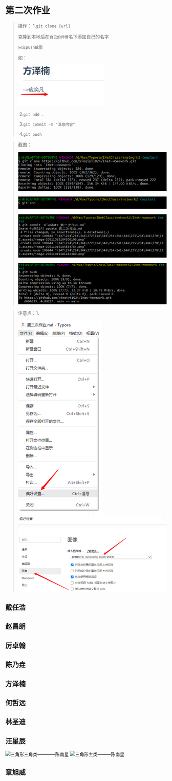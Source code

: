 # 第二次作业

> 操作： 1.`git clone [url]`
>
> 克隆到本地后在`自己的师傅`名下添加自己的名字
> 
>`只交push截图`
>
> 如：
> 
> ![image-20211019184834784](第二次作业.assets/image-20211019184834784.png)
>
> ​				2.`git add .`
>
> ​				3.`git commit -m "消息内容" `
>
> ​				4.`git push`

> 截图：
> 
> ![image-20211019184306109](第二次作业.assets/image-20211019184306109.png)
>
> ![image-20211019185241389](第二次作业.assets/image-20211019185241389.png)
>
> ![image-20211019185640872](第二次作业.assets/image-20211019185640872.png)
>
> ![image-20211019185710344](第二次作业.assets/image-20211019185710344.png)

> 注意点：1.
> 
> ![image-20211019185912510](第二次作业.assets/image-20211019185912510.png)![image-20211019190002964](第二次作业.assets/image-20211019190002964.png)



## 戴任浩





## 赵昌朗





## 厉卓翰





## 陈乃垚





## 方泽楠



## 何哲远





## 林圣迪





## 汪星辰






![三角形三角类](https://user-images.githubusercontent.com/44067807/141610787-c7eb9233-ddbf-4e67-9f29-5e97e8fa0724.png)————陈南星
![三角形主类](https://user-images.githubusercontent.com/44067807/141610793-32237d65-c96f-4deb-bdc6-d8014fd5ab23.png)———陈南星

## 章旭威
